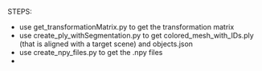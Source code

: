 STEPS:
- use get_transformationMatrix.py to get the transformation matrix
- use create_ply_withSegmentation.py to get colored_mesh_with_IDs.ply (that is aligned with a target scene) and objects.json
- use create_npy_files.py to get the .npy files
- 